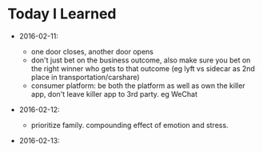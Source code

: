# Today I Learned

- 2016-02-11:
  - one door closes, another door opens
  - don't just bet on the business outcome, also make sure you bet on the right winner who gets to that outcome (eg lyft vs sidecar as 2nd place in transportation/carshare)
  - consumer platform: be both the platform as well as own the killer app, don't leave killer app to 3rd party. eg WeChat

- 2016-02-12:
  - prioritize family. compounding effect of emotion and stress.

- 2016-02-13:
